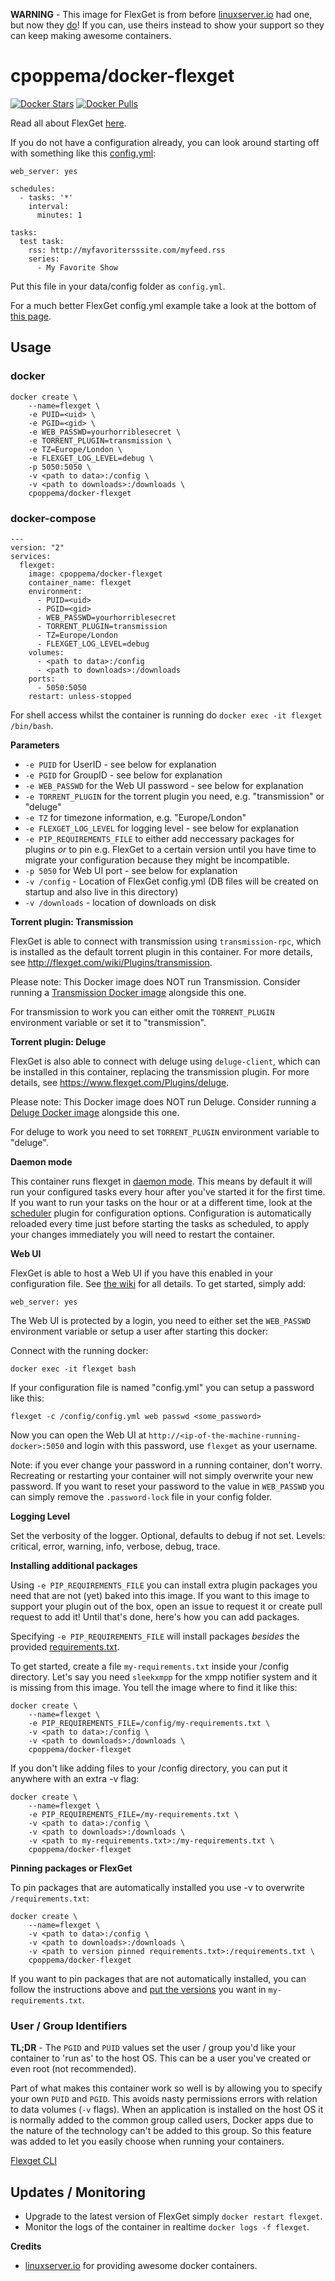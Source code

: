 **WARNING** - This image for FlexGet is from before [linuxserver.io](https://github.com/linuxserver) had one, but now they [do](https://github.com/linuxserver/docker-flexget)! If you can, use theirs instead to show your support so they can keep making awesome containers.

# cpoppema/docker-flexget

[![Docker Stars](https://img.shields.io/docker/stars/cpoppema/docker-flexget.svg?style=flat&color=blue)](https://registry.hub.docker.com/v2/repositories/cpoppema/docker-flexget/stars/count/)
[![Docker Pulls](https://img.shields.io/docker/pulls/cpoppema/docker-flexget.svg?style=flat&color=blue)](https://registry.hub.docker.com/v2/repositories/cpoppema/docker-flexget/)


Read all about FlexGet [here](http://www.flexget.com/#Description).

If you do not have a configuration already, you can look around starting off with something like this [config.yml](https://github.com/cpoppema/docker-flexget/blob/master/sample_config.yml):
```
web_server: yes

schedules:
  - tasks: '*'
    interval:
      minutes: 1

tasks:
  test task:
    rss: http://myfavoritersssite.com/myfeed.rss
    series:
      - My Favorite Show
```
Put this file in your data/config folder as `config.yml`.

For a much better FlexGet config.yml example take a look at the bottom of [this page](http://flexget.com/Cookbook/Series/SeriesPresetMultipleRSStoTransmission).


## Usage

### docker

```
docker create \
    --name=flexget \
    -e PUID=<uid> \
    -e PGID=<gid> \
    -e WEB_PASSWD=yourhorriblesecret \
    -e TORRENT_PLUGIN=transmission \
    -e TZ=Europe/London \
    -e FLEXGET_LOG_LEVEL=debug \
    -p 5050:5050 \
    -v <path to data>:/config \
    -v <path to downloads>:/downloads \
    cpoppema/docker-flexget
```

### docker-compose

```
---
version: "2"
services:
  flexget:
    image: cpoppema/docker-flexget
    container_name: flexget
    environment:
      - PUID=<uid>
      - PGID=<gid>
      - WEB_PASSWD=yourhorriblesecret
      - TORRENT_PLUGIN=transmission
      - TZ=Europe/London
      - FLEXGET_LOG_LEVEL=debug
    volumes:
      - <path to data>:/config
      - <path to downloads>:/downloads
    ports:
      - 5050:5050
    restart: unless-stopped
```

For shell access whilst the container is running do `docker exec -it flexget /bin/bash`.

**Parameters**

* `-e PUID` for UserID - see below for explanation
* `-e PGID` for GroupID - see below for explanation
* `-e WEB_PASSWD` for the Web UI password - see below for explanation
* `-e TORRENT_PLUGIN` for the torrent plugin you need, e.g. "transmission" or "deluge"
* `-e TZ` for timezone information, e.g. "Europe/London"
* `-e FLEXGET_LOG_LEVEL` for logging level - see below for explanation
* `-e PIP_REQUIREMENTS_FILE` to either add neccessary packages for plugins _or_ to pin e.g. FlexGet to a certain version until you have time to migrate your configuration because they might be incompatible.
* `-p 5050` for Web UI port - see below for explanation
* `-v /config` - Location of FlexGet config.yml (DB files will be created on startup and also live in this directory)
* `-v /downloads` - location of downloads on disk

**Torrent plugin: Transmission**

FlexGet is able to connect with transmission using `transmission-rpc`, which is installed as the default torrent plugin in this container. For more details, see http://flexget.com/wiki/Plugins/transmission.

Please note: This Docker image does NOT run Transmission. Consider running a [Transmission Docker image](https://github.com/linuxserver/docker-transmission/) alongside this one.

For transmission to work you can either omit the `TORRENT_PLUGIN` environment variable or set it to "transmission".

**Torrent plugin: Deluge**

FlexGet is also able to connect with deluge using `deluge-client`, which can be installed in this container, replacing the transmission plugin. For more details, see https://www.flexget.com/Plugins/deluge.

Please note: This Docker image does NOT run Deluge. Consider running a [Deluge Docker image](https://hub.docker.com/r/linuxserver/deluge/) alongside this one.

For deluge to work you need to set `TORRENT_PLUGIN` environment variable to "deluge".

**Daemon mode**

This container runs flexget in [daemon mode](https://flexget.com/Daemon). This means by default it will run your configured tasks every hour after you've started it for the first time. If you want to run your tasks on the hour or at a different time, look at the [scheduler](https://flexget.com/Plugins/Daemon/scheduler) plugin for configuration options. Configuration is automatically reloaded every time just before starting the tasks as scheduled, to apply your changes immediately you will need to restart the container.

**Web UI**

FlexGet is able to host a Web UI if you have this enabled in your configuration file. See [the wiki](https://flexget.com/wiki/Web-UI) for all details. To get started, simply add:

```
web_server: yes
```

The Web UI is protected by a login, you need to either set the `WEB_PASSWD` environment variable or setup a user after starting this docker:

Connect with the running docker:

```
docker exec -it flexget bash
```

If your configuration file is named "config.yml" you can setup a password like this:

```
flexget -c /config/config.yml web passwd <some_password>
```

Now you can open the Web UI at `http://<ip-of-the-machine-running-docker>:5050` and login with this password, use `flexget` as your username.

Note: if you ever change your password in a running container, don't worry. Recreating or restarting your container will not simply overwrite your new password. If you want to reset your password to the value in `WEB_PASSWD` you can simply remove the `.password-lock` file in your config folder.

**Logging Level**

Set the verbosity of the logger. Optional, defaults to debug if not set. Levels: critical, error, warning, info, verbose, debug, trace.

**Installing additional packages**


Using `-e PIP_REQUIREMENTS_FILE` you can install extra plugin packages you need that are not (yet) baked into this image. If you want to this image to support your plugin out of the box, open an issue to request it or create pull request to add it! Until that's done, here's how you can add packages.

Specifying `-e PIP_REQUIREMENTS_FILE` will install packages *besides* the provided [requirements.txt](https://github.com/cpoppema/docker-flexget/blob/master/requirements.txt).

To get started, create a file `my-requirements.txt` inside your /config directory. Let's say you need `sleekxmpp` for the xmpp notifier system and it is missing from this image. You tell the image where to find it like this:

```
docker create \
    --name=flexget \
    -e PIP_REQUIREMENTS_FILE=/config/my-requirements.txt \
    -v <path to data>:/config \
    -v <path to downloads>:/downloads \
    cpoppema/docker-flexget
```

If you don't like adding files to your /config directory, you can put it anywhere with an extra -v flag:

```
docker create \
    --name=flexget \
    -e PIP_REQUIREMENTS_FILE=/my-requirements.txt \
    -v <path to data>:/config \
    -v <path to downloads>:/downloads \
    -v <path to my-requirements.txt>:/my-requirements.txt \
    cpoppema/docker-flexget
```

**Pinning packages or FlexGet**

To pin packages that are automatically installed you use -v to overwrite `/requirements.txt`:

```
docker create \
    --name=flexget \
    -v <path to data>:/config \
    -v <path to downloads>:/downloads \
    -v <path to version pinned requirements.txt>:/requirements.txt \
    cpoppema/docker-flexget
```

If you want to pin packages that are not automatically installed, you can follow the instructions above and [put the versions](https://pip.pypa.io/en/stable/user_guide/#pinned-version-numbers) you want in `my-requirements.txt`.

### User / Group Identifiers

**TL;DR** - The `PGID` and `PUID` values set the user / group you'd like your container to 'run as' to the host OS. This can be a user you've created or even root (not recommended).

Part of what makes this container work so well is by allowing you to specify your own `PUID` and `PGID`. This avoids nasty permissions errors with relation to data volumes (`-v` flags). When an application is installed on the host OS it is normally added to the common group called users, Docker apps due to the nature of the technology can't be added to this group. So this feature was added to let you easily choose when running your containers.

[Flexget CLI](https://flexget.com/CLI)

## Updates / Monitoring

* Upgrade to the latest version of FlexGet simply `docker restart flexget`.
* Monitor the logs of the container in realtime `docker logs -f flexget`.

**Credits**
* [linuxserver.io](https://github.com/linuxserver) for providing awesome docker containers.
